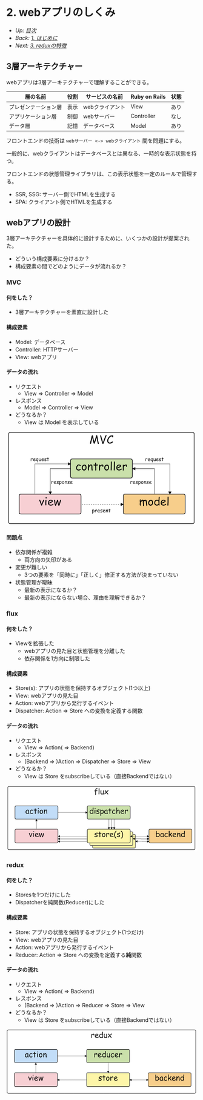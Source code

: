 # 2. webアプリのしくみ

- *Up: [目次](../index.md)*
- *Back: [1. はじめに](./01_intro.md)*
- *Next: [3. reduxの特徴](./03_feature.md)*

## 3層アーキテクチャー

webアプリは3層アーキテクチャーで理解することができる。

|層の名前|役割|サービスの名前|Ruby on Rails|状態|
|-|-|-|-|-|
|プレゼンテーション層|表示|webクライアント|View|あり|
|アプリケーション層|制御|webサーバー|Controller|なし|
|データ層|記憶|データベース|Model|あり|

フロントエンドの技術は `webサーバー <-> webクライアント` 間を問題にする。

一般的に、webクライアントはデータベースとは異なる、一時的な表示状態を持つ。

フロントエンドの状態管理ライブラリは、この表示状態を一定のルールで管理する。

- SSR, SSG: サーバー側でHTMLを生成する
- SPA: クライアント側でHTMLを生成する

## webアプリの設計

3層アーキテクチャーを具体的に設計するために、いくつかの設計が提案された。
- どういう構成要素に分けるか？
- 構成要素の間でどのようにデータが流れるか？

### MVC

#### 何をした？

- 3層アーキテクチャーを素直に設計した

#### 構成要素

- Model: データベース
- Controller: HTTPサーバー
- View: webアプリ

#### データの流れ

- リクエスト
  - View => Controller => Model
- レスポンス
  - Model => Controller => View
- どうなるか？
  - View は Model を表示している

![](./mvc.png)

#### 問題点

- 依存関係が複雑
  - 両方向の矢印がある
- 変更が難しい
  - 3つの要素を「同時に」「正しく」修正する方法が決まっていない
- 状態管理が曖昧
  - 最新の表示になるか？
  - 最新の表示にならない場合、理由を理解できるか？

### flux

#### 何をした？

- Viewを拡張した
  - webアプリの見た目と状態管理を分離した
  - 依存関係を1方向に制限した

#### 構成要素

- Store(s): アプリの状態を保持するオブジェクト(1つ以上)
- View: webアプリの見た目
- Action: webアプリから発行するイベント
- Dispatcher: Action => Store への変換を定義する関数

#### データの流れ

- リクエスト
  - View => Action( => Backend)
- レスポンス
  - (Backend => )Action => Dispatcher => Store => View
- どうなるか？
  - View は Store をsubscribeしている（直接Backendではない）

![](./flux.png)

### redux

#### 何をした？

- Storesを1つだけにした
- Dispatcherを純関数(Reducer)にした

#### 構成要素

- Store: アプリの状態を保持するオブジェクト(1つだけ)
- View: webアプリの見た目
- Action: webアプリから発行するイベント
- Reducer: Action => Store への変換を定義する**純**関数

#### データの流れ

- リクエスト
  - View => Action( => Backend)
- レスポンス
  - (Backend => )Action => Reducer => Store => View
- どうなるか？
  - View は Store をsubscribeしている（直接Backendではない）

![](./redux_abstract.png)
